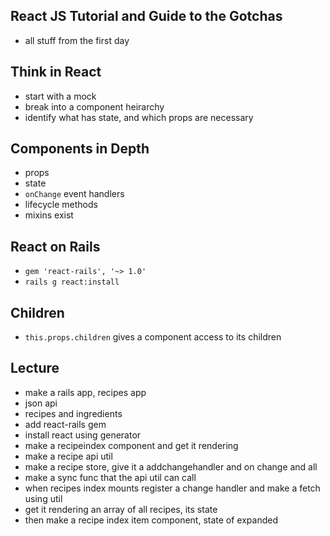 ## React JS Tutorial and Guide to the Gotchas
* all stuff from the first day

## Think in React
* start with a mock
* break into a component heirarchy
* identify what has state, and which props are necessary

## Components in Depth
* props
* state
* `onChange` event handlers
* lifecycle methods
* mixins exist

## React on Rails
* `gem 'react-rails', '~> 1.0'`
* `rails g react:install`

## Children
* `this.props.children` gives a component access to its children

## Lecture
* make a rails app, recipes app
* json api
* recipes and ingredients
* add react-rails gem
* install react using generator
* make a recipeindex component and get it rendering
* make a recipe api util
* make a recipe store, give it a addchangehandler and on change and all
* make a sync func that the api util can call
* when recipes index mounts register a change handler and make a fetch
  using util
* get it rendering an array of all recipes, its state
* then make a recipe index item component, state of expanded

